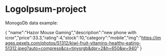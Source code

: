 # LogoIpsum-project

MonogoDb data example:

{
    "name":"Hazor Mouse Gaming","description":"new phone with icror","price":33.3,"rating":4,"stock":10,"category":"mobile","img":"https://images.pexels.com/photos/51312/kiwi-fruit-vitamins-healthy-eating-51312.jpeg?auto=compress&cs=tinysrgb&dpr=2&h=650&w=940"
}


